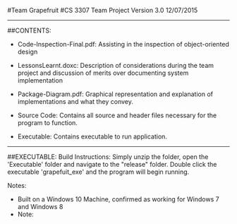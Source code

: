 #Team Grapefruit
#CS 3307 Team Project Version 3.0 12/07/2015

-------------------------------------------

##CONTENTS:

 - Code-Inspection-Final.pdf: Assisting in the inspection of object-oriented design
 
 - LessonsLearnt.doxc: Description of considerations during the team project and discussion of merits over documenting system implementation

 - Package-Diagram.pdf: Graphical representation and explanation of implementations and what they convey. 
 
 - Source Code: Contains all source and header files necessary for the program to function.

 - Executable: Contains executable to run application.

-------------------------------------------

##EXECUTABLE:
Build Instructions:
  Simply unzip the folder, open the 'Executable' folder and navigate to the "release" folder. Double click the executable 'grapefuit_exe' and the program will begin running. 
  
Notes:
 - Built on a Windows 10 Machine, confirmed as working for Windows 7 and Windows 8
 - Note: 

